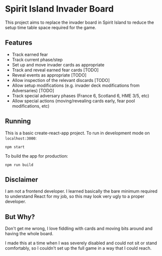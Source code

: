 # Spirit Island Invader Board

This project aims to replace the invader board in Spirit Island to reduce the setup time table space required for the game.

## Features

- Track earned fear
- Track current phase/step
- Set up and move invader cards as appropriate
- Track and reveal earned fear cards [TODO]
- Reveal events as appropriate [TODO]
- Allow inspection of the relevant discards [TODO]
- Allow setup modifications (e.g. invader deck modifications from Adversaries) [TODO]
- Track special adversary phases (France 6, Scotland 6, HME 3/5, etc)
- Allow special actions (moving/revealing cards early, fear pool modifications, etc)

## Running

This is a basic create-react-app project. To run in development mode on `localhost:3000`:

```
npm start
```

To build the app for production:

```
npm run build
```

## Disclaimer

I am not a frontend developer. I learned basically the bare minimum required to understand React for my job, so this may look very ugly to a proper developer.

## But Why?

Don't get me wrong, I love fiddling with cards and moving bits around and having the whole board.

I made this at a time when I was severely disabled and could not sit or stand comfortably, so I couldn't set up the full game in a way that I could reach.
